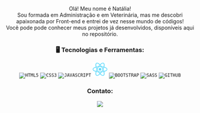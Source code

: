 <p align="center">Olá! Meu nome é Natália!<br/> 
Sou formada em Administração e em Veterinária, mas me descobri apaixonada por Front-end e entrei de vez nesse mundo de códigos! 
<br />
Você pode pode conhecer meus projetos já desenvolvidos, disponíveis aqui no repositório.
</p>
<section align="center">
<h3 font-weight="bold"> 🖥️ Tecnologias e Ferramentas:</h3>
<code><img width="40px" src="https://cdn.jsdelivr.net/gh/devicons/devicon/icons/html5/html5-original-wordmark.svg" title = "HTML5"/></code>
<code><img width="40px" src="https://cdn.jsdelivr.net/gh/devicons/devicon/icons/css3/css3-original-wordmark.svg" title = "CSS3"/></code>
<code><img width="40px" src="https://cdn.jsdelivr.net/gh/devicons/devicon/icons/javascript/javascript-original.svg" title = "JAVASCRIPT"/></code>
<code><img width="40px" src="https://raw.githubusercontent.com/devicons/devicon/master/icons/react/react-original.svg" title="REACT"></code>
<code><img width="40px"src="https://cdn.jsdelivr.net/gh/devicons/devicon/icons/bootstrap/bootstrap-original.svg" title = "BOOTSTRAP"/></code>
<code><img width="40px" src="https://cdn.jsdelivr.net/gh/devicons/devicon/icons/sass/sass-original.svg" title = "SASS"/></code>
<code><img width="40px" src="https://cdn.jsdelivr.net/gh/devicons/devicon/icons/github/github-original.svg" title = "GITHUB"/></code>
</br>
<h3 font-weight="bold"> Contato:</h3>
<a href="https://www.linkedin.com/in/natalia-aith/" target="_blank"><img src="https://img.shields.io/badge/-LinkedIn-%230077B5?style=for-the-badge&logo=linkedin&logoColor=white" target="_blank"></a>
</br>
</section>

